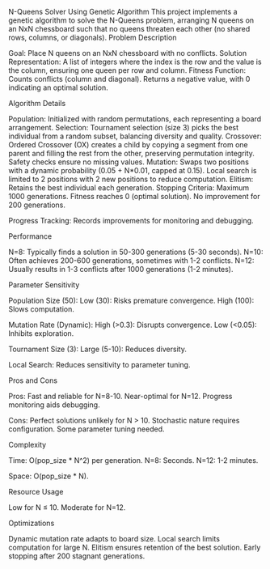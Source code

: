 N-Queens Solver Using Genetic Algorithm
This project implements a genetic algorithm to solve the N-Queens problem, arranging N queens on an NxN chessboard such that no queens threaten each other (no shared rows, columns, or diagonals).
Problem Description

Goal: Place N queens on an NxN chessboard with no conflicts.
Solution Representation: A list of integers where the index is the row and the value is the column, ensuring one queen per row and column.
Fitness Function: Counts conflicts (column and diagonal). Returns a negative value, with 0 indicating an optimal solution.

Algorithm Details

Population: Initialized with random permutations, each representing a board arrangement.
Selection: Tournament selection (size 3) picks the best individual from a random subset, balancing diversity and quality.
Crossover: Ordered Crossover (OX) creates a child by copying a segment from one parent and filling the rest from the other, preserving permutation integrity. Safety checks ensure no missing values.
Mutation: Swaps two positions with a dynamic probability (0.05 + N*0.01, capped at 0.15). Local search is limited to 2 positions with 2 new positions to reduce computation.
Elitism: Retains the best individual each generation.
Stopping Criteria:
Maximum 1000 generations.
Fitness reaches 0 (optimal solution).
No improvement for 200 generations.


Progress Tracking: Records improvements for monitoring and debugging.

Performance

N=8: Typically finds a solution in 50-300 generations (5-30 seconds).
N=10: Often achieves 200-600 generations, sometimes with 1-2 conflicts.
N=12: Usually results in 1-3 conflicts after 1000 generations (1-2 minutes).

Parameter Sensitivity

Population Size (50):
Low (30): Risks premature convergence.
High (100): Slows computation.


Mutation Rate (Dynamic):
High (>0.3): Disrupts convergence.
Low (<0.05): Inhibits exploration.


Tournament Size (3):
Large (5-10): Reduces diversity.


Local Search: Reduces sensitivity to parameter tuning.

Pros and Cons

Pros:
Fast and reliable for N=8-10.
Near-optimal for N=12.
Progress monitoring aids debugging.


Cons:
Perfect solutions unlikely for N > 10.
Stochastic nature requires configuration.
Some parameter tuning needed.



Complexity

Time: O(pop_size * N^2) per generation.
N=8: Seconds.
N=12: 1-2 minutes.


Space: O(pop_size * N).

Resource Usage

Low for N ≤ 10.
Moderate for N=12.

Optimizations

Dynamic mutation rate adapts to board size.
Local search limits computation for large N.
Elitism ensures retention of the best solution.
Early stopping after 200 stagnant generations.


